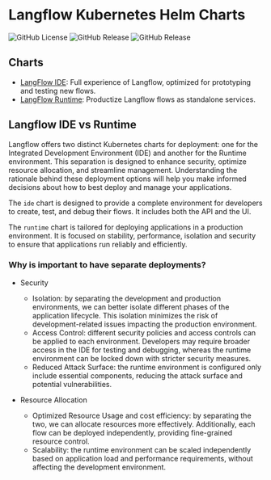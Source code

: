 # Langflow Kubernetes Helm Charts

<div class="column">
  <img alt="GitHub License" src="https://img.shields.io/github/license/shaneholloman/warpflow-helm-charts">
  <img alt="GitHub Release" src="https://img.shields.io/github/v/release/shaneholloman/warpflow-helm-charts?filter=langflow-ide-*">
  <img alt="GitHub Release" src="https://img.shields.io/github/v/release/shaneholloman/warpflow-helm-charts?filter=langflow-runtime-*">
</div>

## Charts

- [LangFlow IDE](./charts/langflow-ide/): Full experience of Langflow, optimized for prototyping and testing new flows.
- [LangFlow Runtime](./charts/langflow-runtime/): Productize Langflow flows as standalone services.

## Langflow IDE vs Runtime

Langflow offers two distinct Kubernetes charts for deployment: one for the Integrated Development Environment (IDE) and another for the Runtime environment.
This separation is designed to enhance security, optimize resource allocation, and streamline management.
Understanding the rationale behind these deployment options will help you make informed decisions about how to best deploy and manage your applications.

The `ide` chart is designed to provide a complete environment for developers to create, test, and debug their flows. It includes both the API and the UI.

The `runtime` chart is tailored for deploying applications in a production environment. It is focused on stability, performance, isolation and security to ensure that applications run reliably and efficiently.

### Why is important to have separate deployments?

- Security
  - Isolation: by separating the development and production environments, we can better isolate different phases of the application lifecycle. This isolation minimizes the risk of development-related issues impacting the production environment.
  - Access Control: different security policies and access controls can be applied to each environment. Developers may require broader access in the IDE for testing and debugging, whereas the runtime environment can be locked down with stricter security measures.
  - Reduced Attack Surface: the runtime environment is configured only include essential components, reducing the attack surface and potential vulnerabilities.

- Resource Allocation
  - Optimized Resource Usage and cost efficiency: by separating the two, we can allocate resources more effectively. Additionally, each flow can be deployed independently, providing fine-grained resource control.
  - Scalability: the runtime environment can be scaled independently based on application load and performance requirements, without affecting the development environment.
